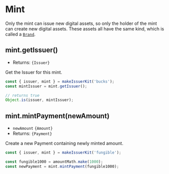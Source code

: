 # Mint

Only the mint can issue new digital assets, so only the holder of the mint can
create new digital assets. These assets all have the same kind, which is called a
[`Brand`](./brand.md).

## mint.getIssuer()
- Returns: `{Issuer}`

Get the Issuer for this mint.

```js
const { issuer, mint } = makeIssuerKit('bucks');
const mintIssuer = mint.getIssuer();

// returns true
Object.is(issuer, mintIssuer);
```

## mint.mintPayment(newAmount)
- `newAmount` `{Amount}`
- Returns: `{Payment}`

Create a new Payment containing newly minted amount.

```js
const { issuer, mint } = makeIssuerKit('fungible');

const fungible1000 = amountMath.make(1000);
const newPayment = mint.mintPayment(fungible1000);
```
